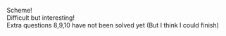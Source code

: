 Scheme!<br>
Difficult but interesting!<br>
Extra questions 8,9,10 have not been solved yet (But I think I could finish)
